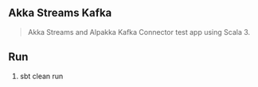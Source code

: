 Akka Streams Kafka
------------------
>Akka Streams and Alpakka Kafka Connector test app using Scala 3.

Run
---
1. sbt clean run